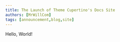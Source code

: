 ```yaml
---
title: The Launch of Theme Cupertino's Docs Site
authors: [MrWillCom]
tags: [announcement,blog,site]
---
```


Hello, World!

